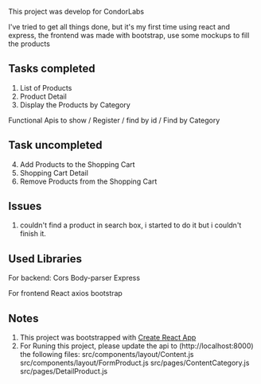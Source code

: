 This project was develop for CondorLabs 

I've tried to get all things done, but it's my first time using react and express, the frontend was made with bootstrap, use some mockups to fill the products



## Tasks completed

1. List of Products
2. Product Detail
3. Display the Products by Category

Functional Apis to show / Register / find by id / Find by Category

## Task uncompleted

4. Add Products to the Shopping Cart
5. Shopping Cart Detail
6. Remove Products from the Shopping Cart

## Issues


1. couldn't find a product in search box, i started to do it but i couldn't finish it.


## Used Libraries

For backend:
    Cors
    Body-parser
    Express

For frontend
    React
    axios
    bootstrap

## Notes

1. This project was bootstrapped with [Create React App](https://github.com/facebook/create-react-app)
2. For Runing this project, please update the api to (http://localhost:8000) the following files: 
    src/components/layout/Content.js
    src/components/layout/FormProduct.js
    src/pages/ContentCategory.js
    src/pages/DetailProduct.js

